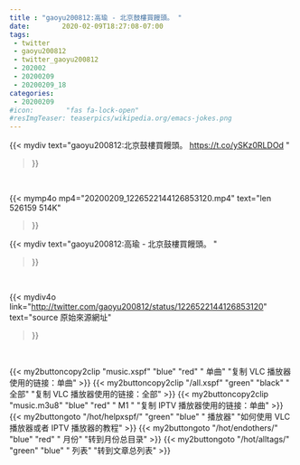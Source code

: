 ```yaml
---
title : "gaoyu200812:高瑜 - 北京鼓樓買饅頭。 "
date:        2020-02-09T18:27:08-07:00
tags:
 - twitter
 - gaoyu200812
 - twitter_gaoyu200812
 - 202002
 - 20200209
 - 20200209_18
categories:
 - 20200209
#icon:        "fas fa-lock-open"
#resImgTeaser: teaserpics/wikipedia.org/emacs-jokes.png
---
```


{{< mydiv text="gaoyu200812:北京鼓樓買饅頭。 https://t.co/ySKz0RLDOd "
>}}
<br>


{{< mymp4o mp4="20200209_1226522144126853120.mp4"
text="len 526159    514K"
>}}


{{< mydiv text="gaoyu200812:高瑜 - 北京鼓樓買饅頭。 "
>}}
<br>

{{< mydiv4o link="http://twitter.com/gaoyu200812/status/1226522144126853120"
text="source 原始來源網址"
>}}


<br>



{{< my2buttoncopy2clip "music.xspf"        "blue"   "red"    " 单曲"  "复制 VLC 播放器使用的链接：单曲" >}} {{< my2buttoncopy2clip "/all.xspf"         "green"  "black"  " 全部"  "复制 VLC 播放器使用的链接：全部" >}} {{< my2buttoncopy2clip "music.m3u8"        "blue"   "red"    " M1 "    "复制 IPTV 播放器使用的链接：单曲" >}} {{< my2buttongoto      "/hot/helpxspf/"    "green"  "blue"   " 播放器" "如何使用 VLC 播放器或者 IPTV 播放器的教程" >}} {{< my2buttongoto      "/hot/endothers/"   "blue"   "red"    " 月份"   "转到月份总目录" >}} {{< my2buttongoto      "/hot/alltags/"     "green"  "blue"   " 列表"   "转到文章总列表" >}} 
